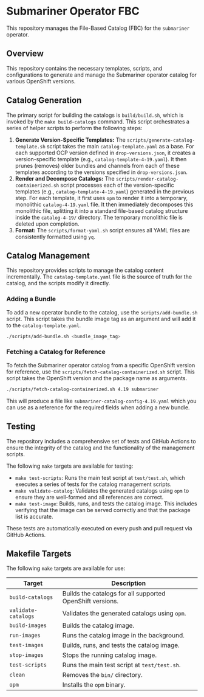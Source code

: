 # Submariner Operator FBC

This repository manages the File-Based Catalog (FBC) for the `submariner` operator.

## Overview

This repository contains the necessary templates, scripts, and configurations to generate and manage the Submariner operator catalog for various OpenShift versions.

## Catalog Generation

The primary script for building the catalogs is `build/build.sh`, which is invoked by the `make build-catalogs` command. This script orchestrates a series of helper scripts to perform the following steps:

1.  **Generate Version-Specific Templates:** The `scripts/generate-catalog-template.sh` script takes the main `catalog-template.yaml` as a base. For each supported OCP version defined in `drop-versions.json`, it creates a version-specific template (e.g., `catalog-template-4-19.yaml`). It then prunes (removes) older bundles and channels from each of these templates according to the versions specified in `drop-versions.json`.
2.  **Render and Decompose Catalogs:** The `scripts/render-catalog-containerized.sh` script processes each of the version-specific templates (e.g., `catalog-template-4-19.yaml`) generated in the previous step. For each template, it first uses `opm` to render it into a temporary, monolithic `catalog-4-19.yaml` file. It then immediately decomposes this monolithic file, splitting it into a standard file-based catalog structure inside the `catalog-4-19/` directory. The temporary monolithic file is deleted upon completion.
3.  **Format:** The `scripts/format-yaml.sh` script ensures all YAML files are consistently formatted using `yq`.

## Catalog Management

This repository provides scripts to manage the catalog content incrementally. The `catalog-template.yaml` file is the source of truth for the catalog, and the scripts modify it directly.

### Adding a Bundle

To add a new operator bundle to the catalog, use the `scripts/add-bundle.sh` script. This script takes the bundle image tag as an argument and will add it to the `catalog-template.yaml`.

```bash
./scripts/add-bundle.sh <bundle_image_tag>
```



### Fetching a Catalog for Reference

To fetch the Submariner operator catalog from a specific OpenShift version for reference, use the `scripts/fetch-catalog-containerized.sh` script. This script takes the OpenShift version and the package name as arguments.

```bash
./scripts/fetch-catalog-containerized.sh 4.19 submariner
```

This will produce a file like `submariner-catalog-config-4.19.yaml` which you can use as a reference for the required fields when adding a new bundle.

## Testing

The repository includes a comprehensive set of tests and GitHub Actions to ensure the integrity of the catalog and the functionality of the management scripts.

The following `make` targets are available for testing:

*   `make test-scripts`: Runs the main test script at `test/test.sh`, which executes a series of tests for the catalog management scripts.
*   `make validate-catalog`: Validates the generated catalogs using `opm` to ensure they are well-formed and all references are correct.
*   `make test-image`: Builds, runs, and tests the catalog image. This includes verifying that the image can be served correctly and that the package list is accurate.

These tests are automatically executed on every push and pull request via GitHub Actions.

## Makefile Targets

The following `make` targets are available for use:

| Target | Description |
| --- | --- |
| `build-catalogs` | Builds the catalogs for all supported OpenShift versions. |
| `validate-catalogs` | Validates the generated catalogs using `opm`. |
| `build-images` | Builds the catalog image. |
| `run-images` | Runs the catalog image in the background. |
| `test-images` | Builds, runs, and tests the catalog image. |
| `stop-images` | Stops the running catalog image. |
| `test-scripts` | Runs the main test script at `test/test.sh`. |
| `clean` | Removes the `bin/` directory. |
| `opm` | Installs the `opm` binary. |
